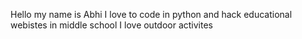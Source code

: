 Hello my name is Abhi
I love to code in python and hack educational webistes in middle school
I love outdoor activites

<!---
Melloe-code/Melloe-code is a ✨ special ✨ repository because its `README.md` (this file) appears on your GitHub profile.
You can click the Preview link to take a look at your changes.
--->
